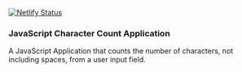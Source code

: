[![Netlify Status](https://api.netlify.com/api/v1/badges/d842b966-88a2-41c4-8e8a-3f50df2cb9a0/deploy-status)](https://app.netlify.com/sites/js-charcount/deploys)
### JavaScript Character Count Application
A JavaScript Application that counts the number of characters, not including spaces, from a user input field.
